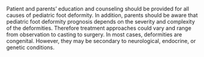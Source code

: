 Patient and parents’ education and counseling should be provided for all causes of pediatric foot deformity. In addition, parents should be aware that pediatric foot deformity prognosis depends on the severity and complexity of the deformities. Therefore treatment approaches could vary and range from observation to casting to surgery. In most cases, deformities are congenital. However, they may be secondary to neurological, endocrine, or genetic conditions.